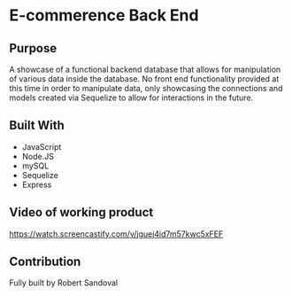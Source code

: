 # E-commerence Back End

## Purpose
A showcase of a functional backend database that allows for manipulation of various data inside the database. No front end functionality provided at this time in order to manipulate data, only showcasing the connections and models created via Sequelize to allow for interactions in the future.

## Built With
* JavaScript
* Node.JS
* mySQL
* Sequelize
* Express

## Video of working product
https://watch.screencastify.com/v/jguej4id7m57kwc5xFEF


## Contribution

Fully built by Robert Sandoval